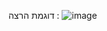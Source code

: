 דוגמת הרצה : 
![image](https://github.com/OrenAviya/Grid---RL/assets/98823130/3aeac95a-bc84-4852-ba1f-6801b823626d)
